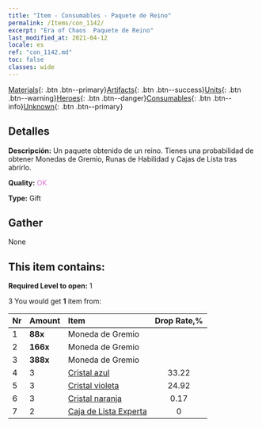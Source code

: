 ```yaml
---
title: "Item - Consumables - Paquete de Reino"
permalink: /Items/con_1142/
excerpt: "Era of Chaos  Paquete de Reino"
last_modified_at: 2021-04-12
locale: es
ref: "con_1142.md"
toc: false
classes: wide
---
```

 [Materials](/es/Items/){: .btn .btn--primary}[Artifacts](/es/Items/Artifacts/){: .btn .btn--success}[Units](/es/Items/Units/){: .btn .btn--warning}[Heroes](/es/Items/Heroes/){: .btn .btn--danger}[Consumables](/es/Items/Consumables/){: .btn .btn--info}[Unknown](/es/Items/Unknown/){: .btn .btn--primary}

## Detalles
 **Descripción:** Un paquete obtenido de un reino. Tienes una probabilidad de obtener Monedas de Gremio, Runas de Habilidad y Cajas de Lista tras abrirlo.

 **Quality:** <span style="color: #DA70D6">OK</span>

 **Type:** Gift

## Gather

  None

## This item contains:

 **Required Level to open:** 1

 3 You would get **1** item  from:

  | Nr | Amount |     Item    | Drop Rate,% |
  |:---|:-------|:------------|:---------:|
  | 1 |  **88x** | Moneda de Gremio |  | 24.92 | 
  | 2 |  **166x** | Moneda de Gremio |  | 16.61 | 
  | 3 |  **388x** | Moneda de Gremio |  | 0.17 | 
  | 4 | 3 | [Cristal azul](/es/Items/con_716/) | 33.22 | 
  | 5 | 3 | [Cristal violeta](/es/Items/con_720/) | 24.92 | 
  | 6 | 3 | [Cristal naranja](/es/Items/con_730/) | 0.17 | 
  | 7 | 2 | [Caja de Lista Experta](/es/Items/con_770/) | 0 | 
